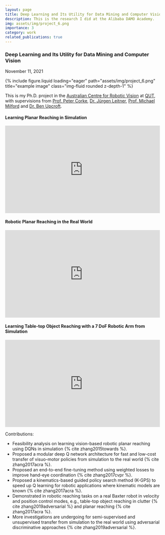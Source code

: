 ```yaml
---
layout: page
title: Deep Learning and Its Utility for Data Mining and Computer Vision 
description: This is the research I did at the Alibaba DAMO Academy.
img: assets/img/project_6.png
importance: 3
category: work
related_publications: true
---
```

<!-- Project title and date -->
<h3><strong>Deep Learning and Its Utility for Data Mining and Computer Vision</strong></h3>
<p>November 11, 2021</p>

<!-- Project picture -->
<div class="row">
    <div class="col-sm mt-3 mt-md-0">
        {% include figure.liquid loading="eager" path="assets/img/project_6.png" title="example image" class="img-fluid rounded z-depth-1" %}
    </div>
</div>

<!-- Content -->
<p>This is my Ph.D. project in the <a href="https://www.roboticvision.org/" target="_blank" rel="noopener">Australian Centre for Robotic Vision</a> at <a href="https://wiki.qut.edu.au/display/cyphy/Robotics@QUT" target="_blank" rel="noopener">QUT</a>, with supervisions from <a href="https://wiki.qut.edu.au/display/cyphy/Peter&#43;Corke" target="_blank" rel="noopener">Prof. Peter Corke</a>, <a href="http://juxi.net/" target="_blank" rel="noopener">Dr. Jürgen Leitner</a>, <a href="https://wiki.qut.edu.au/display/cyphy/Michael&#43;Milford" target="_blank" rel="noopener">Prof. Michael Milford</a> and <a href="https://www.roboticvision.org/rv_person/ben-upcroft/" target="_blank" rel="noopener">Dr. Ben Upcroft</a>.</p>

<!-- part 1 -->
<h4 id="learning-planar-reaching-in-simulation"><strong>Learning Planar Reaching in Simulation</strong></h4>
<div style="position: relative; padding-bottom: 56.25%; height: 0; overflow: hidden;">
  <iframe src="https://www.youtube.com/embed/6cz-mcM4Qkc" style="position: absolute; top: 0; left: 0; width: 100%; height: 100%; border:0;" allowfullscreen title="YouTube Video"></iframe>
</div>

<!-- part 2 -->
<h4 class="mt-3" id="robotic-planar-reaching-in-the-real-world"><strong>Robotic Planar Reaching in the Real World</strong></h4>
<div style="position: relative; padding-bottom: 56.25%; height: 0; overflow: hidden;">
  <iframe src="https://www.youtube.com/embed/ybuFdsE6AjY" style="position: absolute; top: 0; left: 0; width: 100%; height: 100%; border:0;" allowfullscreen title="YouTube Video"></iframe>
</div>

<!-- part 3 -->
<h4 class="mt-3" id="learning-table-top-object-reaching-with-a-7-dof-robotic-arm-from-simulation"><strong>Learning Table-top Object Reaching with a 7 DoF Robotic Arm from Simulation</strong></h4>
<div style="position: relative; padding-bottom: 56.25%; height: 0; overflow: hidden;">
  <iframe src="https://www.youtube.com/embed/bVIw1DeuuYg" style="position: absolute; top: 0; left: 0; width: 100%; height: 100%; border:0;" allowfullscreen title="YouTube Video"></iframe>
</div>

<!-- part 4 -->
<p class="mt-3">Contributions:</p>
<ul>
  <li>Feasibility analysis on learning vision-based robotic planar reaching using DQNs in simulation {% cite zhang2015towards %}.</li>
  <li>Proposed a modular deep Q network architecture for fast and low-cost transfer of visuo-motor policies from simulation to the real world {% cite zhang2017acra %}.</li>
  <li>Proposed an end-to-end fine-tuning method using weighted losses to improve hand-eye coordination {% cite zhang2017cvpr %}.</li>
  <li>Proposed a kinematics-based guided policy search method (K-GPS) to speed up Q learning for robotic applications where kinematic models are known {% cite zhang2017acra %}.</li>
  <li>Demonstrated in robotic reaching tasks on a real Baxter robot in velocity and position control modes, e.g., table-top object reaching in clutter {% cite zhang2019adversarial %} and planar reaching {% cite zhang2017acra %}.</li>
  <li>More investigations are undergoing for semi-supervised and unsupervised transfer from simulation to the real world using adversarial discriminative approaches {% cite zhang2019adversarial %}.</li>
</ul>




<!-- <header class="post-header">
  <h1 class="post-title">{{ page.title }}</h1>
  <p class="post-description">{{ page.description }}</p>
</header> -->